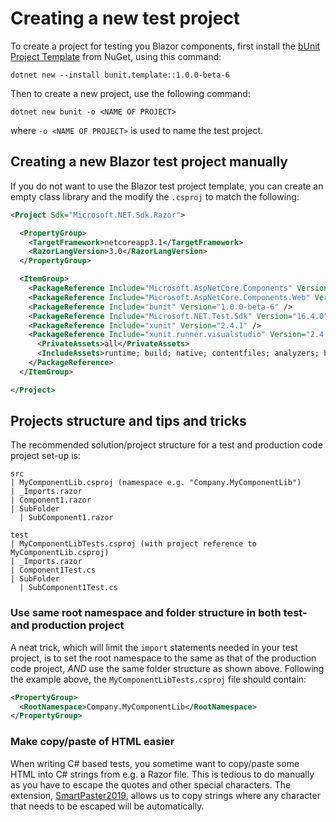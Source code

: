 # Creating a new test project

To create a project for testing you Blazor components, first install the [bUnit Project Template](https://www.nuget.org/packages/bunit.template/) from NuGet, using this command:

```
dotnet new --install bunit.template::1.0.0-beta-6
```

Then to create a new project, use the following command:

```
dotnet new bunit -o <NAME OF PROJECT>
```

where `-o <NAME OF PROJECT>` is used to name the test project.

## Creating a new Blazor test project manually

If you do not want to use the Blazor test project template, you can create an empty class library and the modify the `.csproj` to match the following:

```xml
<Project Sdk="Microsoft.NET.Sdk.Razor">

  <PropertyGroup>
    <TargetFramework>netcoreapp3.1</TargetFramework>
    <RazorLangVersion>3.0</RazorLangVersion>
  </PropertyGroup>

  <ItemGroup>
    <PackageReference Include="Microsoft.AspNetCore.Components" Version="3.1.0" />
    <PackageReference Include="Microsoft.AspNetCore.Components.Web" Version="3.1.0" />
    <PackageReference Include="bunit" Version="1.0.0-beta-6" />
    <PackageReference Include="Microsoft.NET.Test.Sdk" Version="16.4.0" />
    <PackageReference Include="xunit" Version="2.4.1" />
    <PackageReference Include="xunit.runner.visualstudio" Version="2.4.1">
      <PrivateAssets>all</PrivateAssets>
      <IncludeAssets>runtime; build; native; contentfiles; analyzers; buildtransitive</IncludeAssets>
    </PackageReference>
  </ItemGroup>

</Project>
```

## Projects structure and tips and tricks

The recommended solution/project structure for a test and production code project set-up is:

```
src
| MyComponentLib.csproj (namespace e.g. "Company.MyComponentLib")
| _Imports.razor
| Component1.razor
| SubFolder
  | SubComponent1.razor

test
| MyComponentLibTests.csproj (with project reference to MyComponentLib.csproj)
| _Imports.razor
| Component1Test.cs
| SubFolder
  | SubComponent1Test.cs
```

### Use same root namespace and folder structure in both test- and production project

A neat trick, which will limit the `import` statements needed in your test project, is to set the root namespace to the same as that of the production code project, _AND_ use the same folder structure as shown above. Following the example above, the `MyComponentLibTests.csproj` file should contain:

```xml
<PropertyGroup>
  <RootNamespace>Company.MyComponentLib</RootNamespace>
</PropertyGroup>
```

### Make copy/paste of HTML easier

When writing C# based tests, you sometime want to copy/paste some HTML into C# strings from e.g. a Razor file. This is tedious to do manually as you have to escape the quotes and other special characters. The extension, [SmartPaster2019](https://marketplace.visualstudio.com/items?itemName=martinw.SmartPaster2013), allows us to copy strings where any character that needs to be escaped will be automatically.
